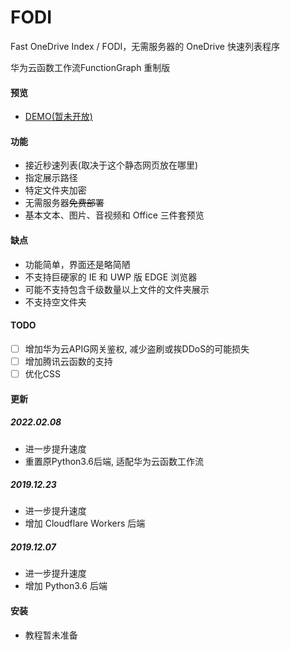 # FODI

Fast OneDrive Index / FODI，无需服务器的 OneDrive 快速列表程序

华为云函数工作流FunctionGraph  重制版

#### 预览

- [DEMO(暂未开放)](htttps://www.baidu.com)

#### 功能

- 接近秒速列表(取决于这个静态网页放在哪里)
- 指定展示路径
- 特定文件夹加密
- 无需服务器~~免费部署~~
- 基本文本、图片、音视频和 Office 三件套预览

#### 缺点

- 功能简单，界面还是略简陋
- 不支持巨硬家的 IE 和 UWP 版 EDGE 浏览器
- 可能不支持包含千级数量以上文件的文件夹展示
- 不支持空文件夹

#### TODO
- [ ] 增加华为云APIG网关鉴权, 减少盗刷或挨DDoS的可能损失
- [ ] 增加腾讯云函数的支持
- [ ] 优化CSS

#### 更新

##### 2022.02.08

- 进一步提升速度
- 重置原Python3.6后端, 适配华为云函数工作流

##### 2019.12.23

- 进一步提升速度
- 增加 Cloudflare Workers 后端

##### 2019.12.07

- 进一步提升速度
- 增加 Python3.6 后端

#### 安装

- 教程暂未准备
